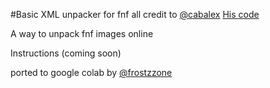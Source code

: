 #Basic XML unpacker for fnf
all credit to [@cabalex](https://github.com/cabalex) 
[His code](https://gist.github.com/cabalex/931885371f20a226e4c6a3391e2d3982)

A way to unpack fnf images online

Instructions (coming soon)

ported to google colab by [@frostzzone](https://github.com/frostzzone)
